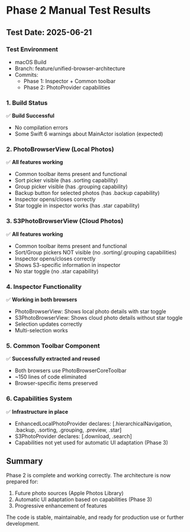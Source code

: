 # Phase 2 Manual Test Results

## Test Date: 2025-06-21

### Test Environment
- macOS Build
- Branch: feature/unified-browser-architecture
- Commits: 
  - Phase 1: Inspector + Common toolbar
  - Phase 2: PhotoProvider capabilities

### 1. Build Status
✅ **Build Successful**
- No compilation errors
- Some Swift 6 warnings about MainActor isolation (expected)

### 2. PhotoBrowserView (Local Photos)
✅ **All features working**
- Common toolbar items present and functional
- Sort picker visible (has .sorting capability)
- Group picker visible (has .grouping capability)
- Backup button for selected photos (has .backup capability)
- Inspector opens/closes correctly
- Star toggle in inspector works (has .star capability)

### 3. S3PhotoBrowserView (Cloud Photos)
✅ **All features working**
- Common toolbar items present and functional
- Sort/Group pickers NOT visible (no .sorting/.grouping capabilities)
- Inspector opens/closes correctly
- Shows S3-specific information in inspector
- No star toggle (no .star capability)

### 4. Inspector Functionality
✅ **Working in both browsers**
- PhotoBrowserView: Shows local photo details with star toggle
- S3PhotoBrowserView: Shows cloud photo details without star toggle
- Selection updates correctly
- Multi-selection works

### 5. Common Toolbar Component
✅ **Successfully extracted and reused**
- Both browsers use PhotoBrowserCoreToolbar
- ~150 lines of code eliminated
- Browser-specific items preserved

### 6. Capabilities System
✅ **Infrastructure in place**
- EnhancedLocalPhotoProvider declares: [.hierarchicalNavigation, .backup, .sorting, .grouping, .preview, .star]
- S3PhotoProvider declares: [.download, .search]
- Capabilities not yet used for automatic UI adaptation (Phase 3)

## Summary

Phase 2 is complete and working correctly. The architecture is now prepared for:
1. Future photo sources (Apple Photos Library)
2. Automatic UI adaptation based on capabilities (Phase 3)
3. Progressive enhancement of features

The code is stable, maintainable, and ready for production use or further development.